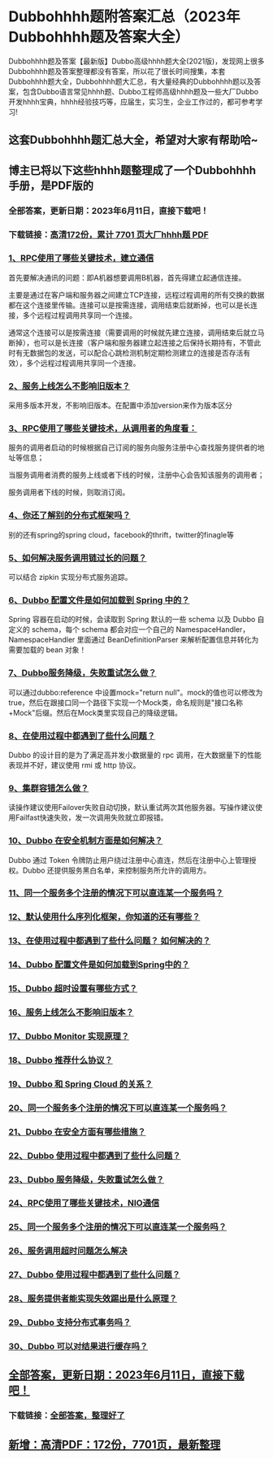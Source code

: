 # Dubbohhhh题附答案汇总（2023年Dubbohhhh题及答案大全）

Dubbohhhh题及答案【最新版】Dubbo高级hhhh题大全(2021版)，发现网上很多Dubbohhhh题及答案整理都没有答案，所以花了很长时间搜集，本套Dubbohhhh题大全，Dubbohhhh题大汇总，有大量经典的Dubbohhhh题以及答案，包含Dubbo语言常见hhhh题、Dubbo工程师高级hhhh题及一些大厂Dubbo开发hhhh宝典，hhhh经验技巧等，应届生，实习生，企业工作过的，都可参考学习!

## 这套Dubbohhhh题汇总大全，希望对大家有帮助哈~ 

## 博主已将以下这些hhhh题整理成了一个Dubbohhhh手册，是PDF版的


### 全部答案，更新日期：2023年6月11日，直接下载吧！
### 下载链接：[高清172份，累计 7701 页大厂hhhh题  PDF](https://gitee.com/souyunku/DevBooks/blob/master/docs/index.md)


### [1、RPC使用了哪些关键技术，建立通信](https://gitee.com/souyunku/NewDevBooks/blob/master/docs/Dubbo/Dubbohhhh题附答案汇总（2021年Dubbohhhh题及答案大全）.md#1rpc使用了哪些关键技术建立通信)  


首先要解决通讯的问题：即A机器想要调用B机器，首先得建立起通信连接。

主要是通过在客户端和服务器之间建立TCP连接，远程过程调用的所有交换的数据都在这个连接里传输。连接可以是按需连接，调用结束后就断掉，也可以是长连接，多个远程过程调用共享同一个连接。

通常这个连接可以是按需连接（需要调用的时候就先建立连接，调用结束后就立马断掉），也可以是长连接（客户端和服务器建立起连接之后保持长期持有，不管此时有无数据包的发送，可以配合心跳检测机制定期检测建立的连接是否存活有效），多个远程过程调用共享同一个连接。


### [2、服务上线怎么不影响旧版本？](https://gitee.com/souyunku/NewDevBooks/blob/master/docs/Dubbo/Dubbohhhh题附答案汇总（2021年Dubbohhhh题及答案大全）.md#2服务上线怎么不影响旧版本)  


采用多版本开发，不影响旧版本。在配置中添加version来作为版本区分


### [3、RPC使用了哪些关键技术，从调用者的角度看：](https://gitee.com/souyunku/NewDevBooks/blob/master/docs/Dubbo/Dubbohhhh题附答案汇总（2021年Dubbohhhh题及答案大全）.md#3rpc使用了哪些关键技术从调用者的角度看：)  


服务的调用者启动的时候根据自己订阅的服务向服务注册中心查找服务提供者的地址等信息；

当服务调用者消费的服务上线或者下线的时候，注册中心会告知该服务的调用者；

服务调用者下线的时候，则取消订阅。


### [4、你还了解别的分布式框架吗？](https://gitee.com/souyunku/NewDevBooks/blob/master/docs/Dubbo/Dubbohhhh题附答案汇总（2021年Dubbohhhh题及答案大全）.md#4你还了解别的分布式框架吗)  


别的还有spring的spring cloud，facebook的thrift，twitter的finagle等



### [5、如何解决服务调用链过长的问题？](https://gitee.com/souyunku/NewDevBooks/blob/master/docs/Dubbo/Dubbohhhh题附答案汇总（2021年Dubbohhhh题及答案大全）.md#5如何解决服务调用链过长的问题)  


可以结合 zipkin 实现分布式服务追踪。


### [6、Dubbo 配置文件是如何加载到 Spring 中的？](https://gitee.com/souyunku/NewDevBooks/blob/master/docs/Dubbo/Dubbohhhh题附答案汇总（2021年Dubbohhhh题及答案大全）.md#6dubbo-配置文件是如何加载到-spring-中的)  


Spring 容器在启动的时候，会读取到 Spring 默认的一些 schema 以及 Dubbo 自定义的 schema，每个 schema 都会对应一个自己的 NamespaceHandler，NamespaceHandler 里面通过 BeanDefinitionParser 来解析配置信息并转化为需要加载的 bean 对象！


### [7、Dubbo服务降级，失败重试怎么做？](https://gitee.com/souyunku/NewDevBooks/blob/master/docs/Dubbo/Dubbohhhh题附答案汇总（2021年Dubbohhhh题及答案大全）.md#7dubbo服务降级失败重试怎么做)  


可以通过dubbo:reference 中设置mock="return null"。mock的值也可以修改为true，然后在跟接口同一个路径下实现一个Mock类，命名规则是"接口名称+Mock"后缀。然后在Mock类里实现自己的降级逻辑。



### [8、在使用过程中都遇到了些什么问题？](https://gitee.com/souyunku/NewDevBooks/blob/master/docs/Dubbo/Dubbohhhh题附答案汇总（2021年Dubbohhhh题及答案大全）.md#8在使用过程中都遇到了些什么问题)  


Dubbo 的设计目的是为了满足高并发小数据量的 rpc 调用，在大数据量下的性能表现并不好，建议使用 rmi 或 http 协议。


### [9、集群容错怎么做？](https://gitee.com/souyunku/NewDevBooks/blob/master/docs/Dubbo/Dubbohhhh题附答案汇总（2021年Dubbohhhh题及答案大全）.md#9集群容错怎么做)  


读操作建议使用Failover失败自动切换，默认重试两次其他服务器。写操作建议使用Failfast快速失败，发一次调用失败就立即报错。


### [10、Dubbo 在安全机制方面是如何解决？](https://gitee.com/souyunku/NewDevBooks/blob/master/docs/Dubbo/Dubbohhhh题附答案汇总（2021年Dubbohhhh题及答案大全）.md#10dubbo-在安全机制方面是如何解决)  


Dubbo 通过 Token 令牌防止用户绕过注册中心直连，然后在注册中心上管理授权。Dubbo 还提供服务黑白名单，来控制服务所允许的调用方。


### [11、同一个服务多个注册的情况下可以直连某一个服务吗？](https://gitee.com/souyunku/NewDevBooks/blob/master/docs/Dubbo/Dubbohhhh题附答案汇总（2021年Dubbohhhh题及答案大全）.md#11同一个服务多个注册的情况下可以直连某一个服务吗)  

### [12、默认使用什么序列化框架，你知道的还有哪些？](https://gitee.com/souyunku/NewDevBooks/blob/master/docs/Dubbo/Dubbohhhh题附答案汇总（2021年Dubbohhhh题及答案大全）.md#12默认使用什么序列化框架你知道的还有哪些)  

### [13、在使用过程中都遇到了些什么问题？ 如何解决的？](https://gitee.com/souyunku/NewDevBooks/blob/master/docs/Dubbo/Dubbohhhh题附答案汇总（2021年Dubbohhhh题及答案大全）.md#13在使用过程中都遇到了些什么问题-如何解决的)  

### [14、Dubbo 配置文件是如何加载到Spring中的？](https://gitee.com/souyunku/NewDevBooks/blob/master/docs/Dubbo/Dubbohhhh题附答案汇总（2021年Dubbohhhh题及答案大全）.md#14dubbo-配置文件是如何加载到spring中的)  

### [15、Dubbo 超时设置有哪些方式？](https://gitee.com/souyunku/NewDevBooks/blob/master/docs/Dubbo/Dubbohhhh题附答案汇总（2021年Dubbohhhh题及答案大全）.md#15dubbo-超时设置有哪些方式)  

### [16、服务上线怎么不影响旧版本？](https://gitee.com/souyunku/NewDevBooks/blob/master/docs/Dubbo/Dubbohhhh题附答案汇总（2021年Dubbohhhh题及答案大全）.md#16服务上线怎么不影响旧版本)  

### [17、Dubbo Monitor 实现原理？](https://gitee.com/souyunku/NewDevBooks/blob/master/docs/Dubbo/Dubbohhhh题附答案汇总（2021年Dubbohhhh题及答案大全）.md#17dubbo-monitor-实现原理)  

### [18、Dubbo 推荐什么协议？](https://gitee.com/souyunku/NewDevBooks/blob/master/docs/Dubbo/Dubbohhhh题附答案汇总（2021年Dubbohhhh题及答案大全）.md#18dubbo-推荐什么协议)  

### [19、Dubbo 和 Spring Cloud 的关系？](https://gitee.com/souyunku/NewDevBooks/blob/master/docs/Dubbo/Dubbohhhh题附答案汇总（2021年Dubbohhhh题及答案大全）.md#19dubbo-和-spring-cloud-的关系)  

### [20、同一个服务多个注册的情况下可以直连某一个服务吗？](https://gitee.com/souyunku/NewDevBooks/blob/master/docs/Dubbo/Dubbohhhh题附答案汇总（2021年Dubbohhhh题及答案大全）.md#20同一个服务多个注册的情况下可以直连某一个服务吗)  

### [21、Dubbo 在安全方面有哪些措施？](https://gitee.com/souyunku/NewDevBooks/blob/master/docs/Dubbo/Dubbohhhh题附答案汇总（2021年Dubbohhhh题及答案大全）.md#21dubbo-在安全方面有哪些措施)  

### [22、Dubbo 使用过程中都遇到了些什么问题？](https://gitee.com/souyunku/NewDevBooks/blob/master/docs/Dubbo/Dubbohhhh题附答案汇总（2021年Dubbohhhh题及答案大全）.md#22dubbo-使用过程中都遇到了些什么问题)  

### [23、Dubbo 服务降级，失败重试怎么做？](https://gitee.com/souyunku/NewDevBooks/blob/master/docs/Dubbo/Dubbohhhh题附答案汇总（2021年Dubbohhhh题及答案大全）.md#23dubbo-服务降级失败重试怎么做)  

### [24、RPC使用了哪些关键技术，NIO通信](https://gitee.com/souyunku/NewDevBooks/blob/master/docs/Dubbo/Dubbohhhh题附答案汇总（2021年Dubbohhhh题及答案大全）.md#24rpc使用了哪些关键技术nio通信)  

### [25、同一个服务多个注册的情况下可以直连某一个服务吗？](https://gitee.com/souyunku/NewDevBooks/blob/master/docs/Dubbo/Dubbohhhh题附答案汇总（2021年Dubbohhhh题及答案大全）.md#25同一个服务多个注册的情况下可以直连某一个服务吗)  

### [26、服务调用超时问题怎么解决](https://gitee.com/souyunku/NewDevBooks/blob/master/docs/Dubbo/Dubbohhhh题附答案汇总（2021年Dubbohhhh题及答案大全）.md#26服务调用超时问题怎么解决)  

### [27、Dubbo 使用过程中都遇到了些什么问题？](https://gitee.com/souyunku/NewDevBooks/blob/master/docs/Dubbo/Dubbohhhh题附答案汇总（2021年Dubbohhhh题及答案大全）.md#27dubbo-使用过程中都遇到了些什么问题)  

### [28、服务提供者能实现失效踢出是什么原理？](https://gitee.com/souyunku/NewDevBooks/blob/master/docs/Dubbo/Dubbohhhh题附答案汇总（2021年Dubbohhhh题及答案大全）.md#28服务提供者能实现失效踢出是什么原理)  

### [29、Dubbo 支持分布式事务吗？](https://gitee.com/souyunku/NewDevBooks/blob/master/docs/Dubbo/Dubbohhhh题附答案汇总（2021年Dubbohhhh题及答案大全）.md#29dubbo-支持分布式事务吗)  

### [30、Dubbo 可以对结果进行缓存吗？](https://gitee.com/souyunku/NewDevBooks/blob/master/docs/Dubbo/Dubbohhhh题附答案汇总（2021年Dubbohhhh题及答案大全）.md#30dubbo-可以对结果进行缓存吗)  






## [全部答案，更新日期：2023年6月11日，直接下载吧！](https://gitee.com/souyunku/DevBooks/blob/master/docs/daan.md)

### 下载链接：[全部答案，整理好了](https://gitee.com/souyunku/NewDevBooks/blob/master/docs/daan.md)




## [新增：高清PDF：172份，7701页，最新整理](https://gitee.com/souyunku/DevBooks/blob/master/docs/daan.md)
